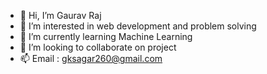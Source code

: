 - 👋 Hi, I’m Gaurav Raj
- 👀 I’m interested in web development and problem solving
- 🌱 I’m currently learning Machine Learning
- 💞️ I’m looking to collaborate on project
- 📫 Email : gksagar260@gmail.com

<!---
9771-raj/9771-raj is a ✨ special ✨ repository because its `README.md` (this file) appears on your GitHub profile.
You can click the Preview link to take a look at your changes.
--->
